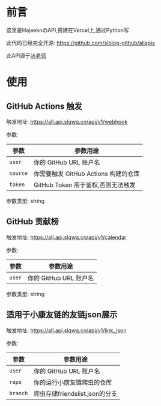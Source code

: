 # 前言
这里是HajeeknのAPI,搭建在Vercel上,通过Python写

此代码已经完全开源: https://github.com/slblog-github/allapis

此API源于[冰老师](https://github.com/zfour/)

# 使用

## GitHub Actions 触发

触发地址: <https://all.api.slqwq.cn/api/v1/webhook>

参数:

| 参数 | 参数用途 |
| --- | --- |
| `user` | 你的 GitHub URL 账户名 |
| `source` | 你需要触发 GitHub Actions 构建的仓库 |
| `token` | GitHub Token 用于鉴权,否则无法触发 |

参数类型: string

## GitHub 贡献榜

触发地址: <https://all.api.slqwq.cn/api/v1/calendar>

参数:

| 参数 | 参数用途 |
| --- | --- |
| `user` | 你的 GitHub URL 账户名 |

参数类型: string

## 适用于小康友链的友链json展示

触发地址: <https://all.api.slqwq.cn/api/v1/link_json>

参数:

| 参数 | 参数用途 |
| --- | --- |
| `user` | 你的 GitHub URL 账户名 |
| `repo` | 你的运行小康友链爬虫的仓库 |
| `branch` | 爬虫存储friendslist.json的分支 |


